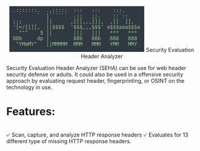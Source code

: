 
<center><img src="/images/SEHA.png" alt="Alt text" title="Optional title">
Security  Evaluation  Header  Analyzer</center>

<p> Security Evaluation Header Analyzer (SEHA) can be use for web header security defense or aduits. It could also
be used in a offensive security approach by evaluating request header, fingerprinting, or OSINT on the technology
in use.</p>

<h1>Features:</h1><br>
<img src="https://github.com/1KevinFigueroa/SEHA/blob/main/images/greenCheck.png" alt="green check" title="Green Check" height="10" weight="10"> Scan, capture, and analyze HTTP response headers
<img src="https://github.com/1KevinFigueroa/SEHA/blob/main/images/greenCheck.png" alt="green check" title="Green Check" height="10" weight="10"> Evaluates for 13 different type of missing HTTP response headers.<br>